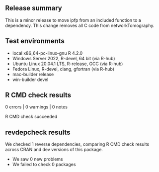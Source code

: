 ## Release summary

This is a minor release to move ipfp from an included function to a dependency.
This change removes all C code from networkTomography.

## Test environments

* local x86_64-pc-linux-gnu R 4.2.0
* Windows Server 2022, R-devel, 64 bit (via R-hub)
* Ubuntu Linux 20.04.1 LTS, R-release, GCC (via R-hub)
* Fedora Linux, R-devel, clang, gfortran (via R-hub)
* mac-builder release
* win-builder devel

## R CMD check results

0 errors | 0 warnings | 0 notes

R CMD check succeeded

## revdepcheck results

We checked 1 reverse dependencies, comparing R CMD check results across CRAN and
dev versions of this package.

 * We saw 0 new problems
 * We failed to check 0 packages

